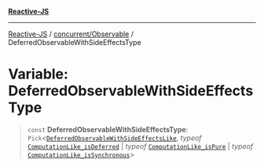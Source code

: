 [**Reactive-JS**](../../../README.md)

***

[Reactive-JS](../../../README.md) / [concurrent/Observable](../README.md) / DeferredObservableWithSideEffectsType

# Variable: DeferredObservableWithSideEffectsType

> `const` **DeferredObservableWithSideEffectsType**: `Pick`\<[`DeferredObservableWithSideEffectsLike`](../../interfaces/DeferredObservableWithSideEffectsLike.md), *typeof* [`ComputationLike_isDeferred`](../../../computations/variables/ComputationLike_isDeferred.md) \| *typeof* [`ComputationLike_isPure`](../../../computations/variables/ComputationLike_isPure.md) \| *typeof* [`ComputationLike_isSynchronous`](../../../computations/variables/ComputationLike_isSynchronous.md)\>
